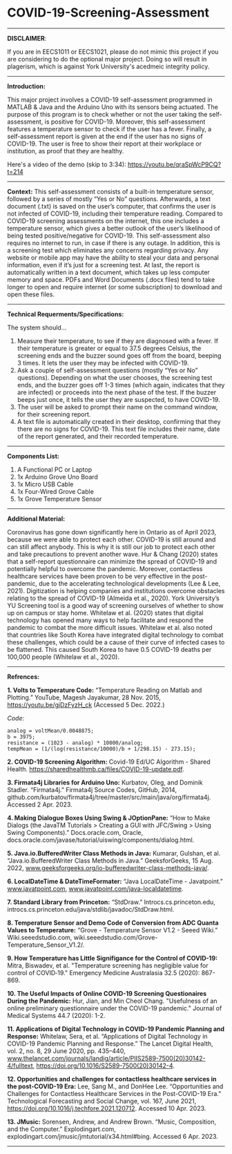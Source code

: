 # COVID-19-Screening-Assessment
_________________________________________________________________________________________________________________________________________________________________________
**DISCLAIMER**:

If you are in EECS1011 or EECS1021, please do not mimic this project if you are considering to do the optional major project. Doing so will result in plagerism, which is against York University's acedmeic integrity policy.
_________________________________________________________________________________________________________________________________________________________________________
**Introduction:** 


This major project involves a COVID-19 self-assessment programmed in MATLAB & Java and the Arduino Uno with its sensors being actuated. The purpose of this program is to check whether or not the user taking the self-assessment, is positive for COVID-19. Moreover, this self-assessment features a temperature sensor to check if the user has a fever. Finally, a self-assessment report is given at the end if the user has no signs of COVID-19. The user is free to show their report at their workplace or institution, as proof that they are healthy.

Here's a video of the demo (skip to 3:34):
https://youtu.be/qraSpWcP9CQ?t=214
_________________________________________________________________________________________________________________________________________________________________________
**Context:**
This self-assessment consists of a built-in temperature sensor, followed by a series of mostly “Yes or No” questions. Afterwards, a text document (.txt) is saved on the user’s computer, that confirms the user is not infected of COVID-19, including their temperature reading. Compared to COVID-19 screening assessments on the internet, this one includes a temperature sensor, which gives a better outlook of the user’s likelihood of being tested positive/negative for COVID-19. This self-assessment also requires no internet to run, in case if there is any outage. In addition, this is a screening test which eliminates any concerns regarding privacy. Any website or mobile app may have the ability to steal your data and personal information, even if it’s just for a screening test. At last, the report is automatically written in a text document, which takes up less computer memory and space. PDFs and Word Documents (.docx files) tend to take longer to open and require internet (or some subscription) to download and open these files.
_________________________________________________________________________________________________________________________________________________________________________
**Technical Requerments/Specifications:**

The system should…

1.	Measure their temperature, to see if they are diagnosed with a fever. If their temperature is greater or equal to 37.5 degrees Celsius, the screening ends and the buzzer sound goes off from the board, beeping 3 times. It lets the user they may be infected with COVID-19.
2.	Ask a couple of self-assessment questions (mostly “Yes or No” questions). Depending on what the user chooses, the screening test ends, and the buzzer goes off 1-3 times (which again, indicates that they are infected) or proceeds into the next phase of the test. If the buzzer beeps just once, it tells the user they are suspected, to have COVID-19.
3.	The user will be asked to prompt their name on the command window, for their screening report.
4.	A text file is automatically created in their desktop, confirming that they there are no signs for COVID-19. This text file includes their name, date of the report generated, and their recorded temperature.

_______________________________________________________________________________________________________________________________________________________________________
**Components List:**


1. A Functional PC or Laptop
2. 1x Arduino Grove Uno Board
3. 1x Micro USB Cable
4. 1x Four-Wired Grove Cable
5. 1x Grove Temperature Sensor 
_______________________________________________________________________________________________________________________________________________________________________
**Additional Material:**


Coronavirus has gone down significantly here in Ontario as of April 2023, because we were able to protect each other. COVID-19 is still around and can still affect anybody. This is why it is still our job to protect each other and take precautions to prevent another wave. Hur & Chang (2020) states that a self-report questionnaire can minimize the spread of COVID-19 and potentially helpful to overcome the pandemic. Moreover, contactless healthcare services have been proven to be very effective in the post-pandemic, due to the accelerating technological developments (Lee & Lee, 2021). Digitization is helping companies and institutions overcome obstacles relating to the spread of COVID-19 (Almeida et al., 2020). York University’s YU Screening tool is a good way of screening ourselves of whether to show up on campus or stay home. Whitelaw et al. (2020) states that digital technology has opened many ways to help facilitate and respond the pandemic to combat the more difficult issues. Whitelaw et al. also noted that countries like South Korea have integrated digital technology to combat these challenges, which could be a cause of their curve of infected cases to be flattened. This caused South Korea to have 0.5 COVID-19 deaths per 100,000 people (Whitelaw et al., 2020). 
_______________________________________________________________________________________________________________________________________________________________________
**Refrences:**


**1. Volts to Temperature Code:** “Temperature Reading on Matlab and Plotting.” YouTube, Magesh Jayakumar, 28 Nov. 2015, https://youtu.be/gjDzFyzH_ck (Accessed 5 Dec. 2022.)

*Code:*
```
analog = voltMean/0.0048875;
b = 3975;
resistance = (1023 - analog) * 10000/analog;
tempMean = (1/(log(resistance/10000)/b + 1/298.15) - 273.15);
```

**2. COVID-19 Screening Algorithm:** Covid-19 Ed/UC Algorithm - Shared Health. https://sharedhealthmb.ca/files/COVID-19-update.pdf. 

**3. Firmata4j Libraries for Arduino Uno:** Kurbatov, Oleg, and Dominik Stadler. “Firmata4j.” Firmata4j Source Codes, GitHub, 2014, github.com/kurbatov/firmata4j/tree/master/src/main/java/org/firmata4j. Accessed 2 Apr. 2023.

**4. Making Dialogue Boxes Using Swing & JOptionPane:** “How to Make Dialogs (the JavaTM Tutorials > Creating a GUI with JFC/Swing > Using Swing Components).” Docs.oracle.com, Oracle, docs.oracle.com/javase/tutorial/uiswing/components/dialog.html.

**5. Java.io.BufferedWriter Class Methods in Java:** Kumarar, Gulshan, et al. “Java.io.BufferedWriter Class Methods in Java.” GeeksforGeeks, 15 Aug. 2022, www.geeksforgeeks.org/io-bufferedwriter-class-methods-java/.

**6. LocalDateTime & DateTimeFormater:** “Java LocalDateTime - Javatpoint.” www.javatpoint.com, www.javatpoint.com/java-localdatetime.

**7. Standard Library from Princeton:** “StdDraw.” Introcs.cs.princeton.edu, introcs.cs.princeton.edu/java/stdlib/javadoc/StdDraw.html.

**8. Temperature Sensor and Demo Code of Conversion from ADC Quanta Values to Temperature:** “Grove - Temperature Sensor V1.2 - Seeed Wiki.” Wiki.seeedstudio.com, wiki.seeedstudio.com/Grove-Temperature_Sensor_V1.2/.

**9. How Temperature has Little Signifigance for the Control of COVID-19:** Mitra, Biswadev, et al. "Temperature screening has negligible value for control of COVID‐19." Emergency Medicine Australasia 32.5 (2020): 867-869.

**10. The Useful Impacts of Online COVID-19 Screening Questionaires During the Pandemic:** Hur, Jian, and Min Cheol Chang. "Usefulness of an online preliminary questionnaire under the COVID-19 pandemic." Journal of Medical Systems 44.7 (2020): 1-2.

**11. Applications of Digital Technology in COVID-19 Pandemic Planning and Response:** Whitelaw, Sera, et al. “Applications of Digital Technology in COVID-19 Pandemic Planning and Response.” The Lancet Digital Health, vol. 2, no. 8, 29 June 2020, pp. 435–440, www.thelancet.com/journals/landig/article/PIIS2589-7500(20)30142-4/fulltext, https://doi.org/10.1016/S2589-7500(20)30142-4.

**12. Opportunities and challenges for contactless healthcare services in the post-COVID-19 Era:** Lee, Sang M., and DonHee Lee. “Opportunities and Challenges for Contactless Healthcare Services in the Post-COVID-19 Era.” Technological Forecasting and Social Change, vol. 167, June 2021, https://doi.org/10.1016/j.techfore.2021.120712. Accessed 10 Apr. 2023.

**13. JMusic:** Sorensen, Andrew, and Andrew Brown. “Music, Composition, and the Computer.” Explodingart.com, explodingart.com/jmusic/jmtutorial/x34.html#bing. Accessed 6 Apr. 2023.
_______________________________________________________________________________________________________________________________________________________________________
